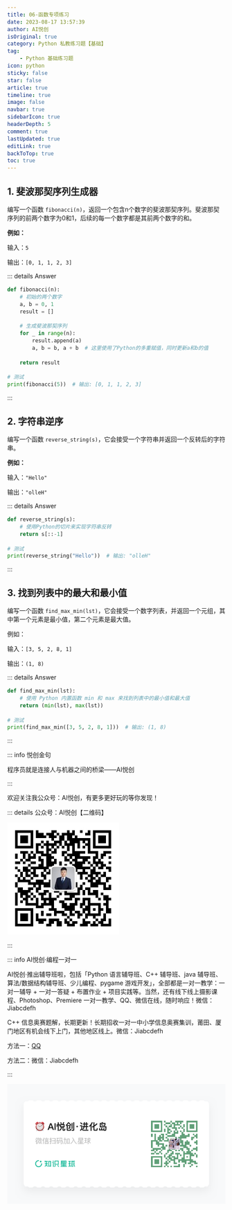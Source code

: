 ```yaml
---
title: 06-函数专项练习
date: 2023-08-17 13:57:39
author: AI悦创
isOriginal: true
category: Python 私教练习题【基础】
tag:
    - Python 基础练习题
icon: python
sticky: false
star: false
article: true
timeline: true
image: false
navbar: true
sidebarIcon: true
headerDepth: 5
comment: true
lastUpdated: true
editLink: true
backToTop: true
toc: true
---
```


## 1. 斐波那契序列生成器

编写一个函数 `fibonacci(n)`，返回一个包含n个数字的斐波那契序列。斐波那契序列的前两个数字为0和1，后续的每一个数字都是其前两个数字的和。

**例如：**

输入：`5`

输出：`[0, 1, 1, 2, 3]`

::: details Answer

```python
def fibonacci(n):
    # 初始的两个数字
    a, b = 0, 1
    result = []
    
    # 生成斐波那契序列
    for _ in range(n):
        result.append(a)
        a, b = b, a + b  # 这里使用了Python的多重赋值，同时更新a和b的值
        
    return result

# 测试
print(fibonacci(5))  # 输出: [0, 1, 1, 2, 3]
```

:::

## 2. 字符串逆序

编写一个函数 `reverse_string(s)`，它会接受一个字符串并返回一个反转后的字符串。

**例如：**

输入：`"Hello"`

输出：`"olleH"`

::: details Answer

```python
def reverse_string(s):
    # 使用Python的切片来实现字符串反转
    return s[::-1]

# 测试
print(reverse_string("Hello"))  # 输出: "olleH"
```

:::

## 3. 找到列表中的最大和最小值

编写一个函数 `find_max_min(lst)`，它会接受一个数字列表，并返回一个元组，其中第一个元素是最小值，第二个元素是最大值。

例如：

输入：`[3, 5, 2, 8, 1]`

输出：`(1, 8)`

::: details Answer

```python
def find_max_min(lst):
    # 使用 Python 内置函数 min 和 max 来找到列表中的最小值和最大值
    return (min(lst), max(lst))

# 测试
print(find_max_min([3, 5, 2, 8, 1]))  # 输出: (1, 8)
```

:::





::: info 悦创金句

程序员就是连接人与机器之间的桥梁——AI悦创

:::

欢迎关注我公众号：AI悦创，有更多更好玩的等你发现！

::: details 公众号：AI悦创【二维码】

![](/gzh.jpg)

:::

::: info AI悦创·编程一对一

AI悦创·推出辅导班啦，包括「Python 语言辅导班、C++ 辅导班、java 辅导班、算法/数据结构辅导班、少儿编程、pygame 游戏开发」，全部都是一对一教学：一对一辅导 + 一对一答疑 + 布置作业 + 项目实践等。当然，还有线下线上摄影课程、Photoshop、Premiere 一对一教学、QQ、微信在线，随时响应！微信：Jiabcdefh

C++ 信息奥赛题解，长期更新！长期招收一对一中小学信息奥赛集训，莆田、厦门地区有机会线下上门，其他地区线上。微信：Jiabcdefh

方法一：[QQ](http://wpa.qq.com/msgrd?v=3&uin=1432803776&site=qq&menu=yes)

方法二：微信：Jiabcdefh

:::

![](/zsxq.jpg)

